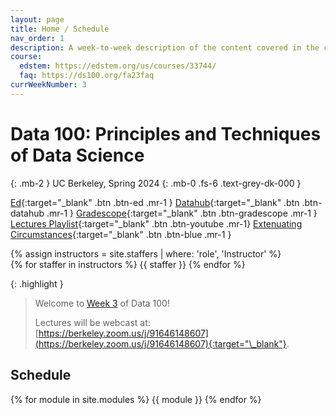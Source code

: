 ```yaml
---
layout: page
title: Home / Schedule
nav_order: 1
description: A week-to-week description of the content covered in the course.
course:
  edstem: https://edstem.org/us/courses/33744/
  faq: https://ds100.org/fa23faq
currWeekNumber: 3
---
```


# Data 100: Principles and Techniques of Data Science

{: .mb-2 }
UC Berkeley, Spring 2024
{: .mb-0 .fs-6 .text-grey-dk-000 }

[Ed](https://edstem.org/us/courses/51810/discussion/){:target="\_blank" .btn .btn-ed .mr-1 }
[Datahub](http://data100.datahub.berkeley.edu/){:target="\_blank" .btn .btn-datahub .mr-1 }
[Gradescope](https://www.gradescope.com/courses/696886){:target="\_blank" .btn .btn-gradescope .mr-1 }
[Lectures Playlist](https://www.youtube.com/playlist?list=PLQCcNQgUcDfpyNlB6sAsLHjxr3fcsakez){:target="\_blank" .btn .btn-youtube .mr-1}
[Extenuating Circumstances](https://forms.gle/HFdpmHzBu1e7zcF2A){:target="\_blank" .btn .btn-blue .mr-1 }

<div>
{% assign instructors = site.staffers | where: 'role', 'Instructor' %}
  <div class="role">
    {% for staffer in instructors %}
    {{ staffer }}
    {% endfor %}
  </div>
</div>

{: .highlight }

> Welcome to [Week 3](#week-{{page.currWeekNumber}}) of Data 100!
> 
> Lectures will be webcast at: [https://berkeley.zoom.us/j/91646148607](https://berkeley.zoom.us/j/91646148607){:target="\_blank"}.


<!-- {: .note }
> <span style="color:red">**Enrollment: As of Jan. 23, 2024, Data C100/200 is closed and no further enrollment is possible.**</span>  -->


<a name="schedule"></a>

## Schedule

{% for module in site.modules %}
{{ module }}
{% endfor %}

